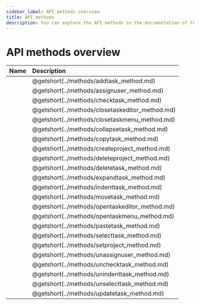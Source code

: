 ```yaml
---
sidebar_label: API methods overview
title: API methods
description: You can explore the API methods in the documentation of the DHTMLX JavaScript To Do List library. Browse developer guides and API reference, try out code examples and live demos, and download a free 30-day evaluation version of DHTMLX To Do List.
---
```


# API methods overview

| Name                                      | Description                                      |
| :---------------------------------------- | :----------------------------------------------- |
| [](../methods/addtask_method.md)         | @getshort(../methods/addtask_method.md)         |
| [](../methods/assignuser_method.md)      | @getshort(../methods/assignuser_method.md)      |
| [](../methods/checktask_method.md)       | @getshort(../methods/checktask_method.md)       |
| [](../methods/closetaskeditor_method.md) | @getshort(../methods/closetaskeditor_method.md) |
| [](../methods/closetaskmenu_method.md)   | @getshort(../methods/closetaskmenu_method.md)   |
| [](../methods/collapsetask_method.md)    | @getshort(../methods/collapsetask_method.md)    |
| [](../methods/copytask_method.md)        | @getshort(../methods/copytask_method.md)        |
| [](../methods/createproject_method.md)   | @getshort(../methods/createproject_method.md)   |
| [](../methods/deleteproject_method.md)   | @getshort(../methods/deleteproject_method.md)   |
| [](../methods/deletetask_method.md)      | @getshort(../methods/deletetask_method.md)      |
| [](../methods/expandtask_method.md)      | @getshort(../methods/expandtask_method.md)      |
| [](../methods/indenttask_method.md)      | @getshort(../methods/indenttask_method.md)      |
| [](../methods/movetask_method.md)        | @getshort(../methods/movetask_method.md)        |
| [](../methods/opentaskeditor_method.md)  | @getshort(../methods/opentaskeditor_method.md)  |
| [](../methods/opentaskmenu_method.md)    | @getshort(../methods/opentaskmenu_method.md)    |
| [](../methods/pastetask_method.md)       | @getshort(../methods/pastetask_method.md)       |
| [](../methods/selecttask_method.md)      | @getshort(../methods/selecttask_method.md)      |
| [](../methods/setproject_method.md)      | @getshort(../methods/setproject_method.md)      |
| [](../methods/unassignuser_method.md)    | @getshort(../methods/unassignuser_method.md)    |
| [](../methods/unchecktask_method.md)     | @getshort(../methods/unchecktask_method.md)     |
| [](../methods/unindenttask_method.md)    | @getshort(../methods/unindenttask_method.md)    |
| [](../methods/unselecttask_method.md)    | @getshort(../methods/unselecttask_method.md)    |
| [](../methods/updatetask_method.md)      | @getshort(../methods/updatetask_method.md)      |
